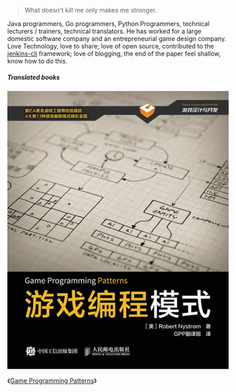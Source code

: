 > What doesn't kill me only makes me stronger.

Java programmers, Go programmers, Python Programmers, technical lecturers / trainers, technical translators. He has worked for a large domestic software company and an entrepreneurial game design company. Love Technology, love to share; love of open source, contributed to the  [jenkins-cli](https://github.com/jenkins-zh/jenkins-cli) framework; love of blogging, the end of the paper feel shallow, know how to do this.

##### Translated books

![](/img/about-translation.png)

《[Game Programming Patterns][2]》

[2]: https://book.douban.com/subject/26880704/
